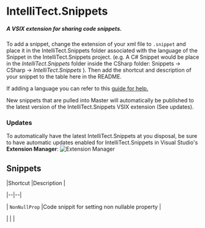 
# IntelliTect.Snippets

##### *A VSIX extension for sharing code snippets.*

  

To add a snippet, change the extension of your xml file to `.snippet` and place it in the IntelliTect.Snippets folder associated with the language of the Snippet in the IntelliTect.Snippets project. (e.g. A C# Snippet would be place in the *IntelliTect.Snippets* folder inside the CSharp folder: Snippets -> CSharp -> *IntelliTect.Snippets* ). Then add the shortcut and description of your snippet to the table here in the README.

  

If adding a language you can refer to this [guide for help.](https://docs.microsoft.com/en-us/visualstudio/ide/how-to-distribute-code-snippets?view=vs-2019)

  

New snippets that are pulled into Master will automatically be published to the latest version of the IntelliTect.Snippets VSIX extension (See updates).

  
  
  

### Updates

To automatically have the latest IntelliTect.Snippets at you disposal, be sure to have automatic updates enabled for IntelliTect.Snippets in Visual Studio's **Extension Manager**:
![Extension Manager](https://raw.githubusercontent.com/IntelliTect/IntelliTect.Snippets/master/READMEScreenshots/autoUpdateExtensions.JPG)

  
  

## Snippets

  

|Shortcut |Description |

|--|--|

| `NonNullProp` |Code snippit for setting non nullable property |

| | |

